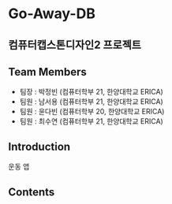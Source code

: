 # Go-Away-DB

## 컴퓨터캡스톤디자인2 프로젝트

## Team Members

- 팀장 : 박정빈 (컴퓨터학부 21, 한양대학교 ERICA)
- 팀원 : 남서용 (컴퓨터학부 21, 한양대학교 ERICA)
- 팀원 : 윤다빈 (컴퓨터학부 20, 한양대학교 ERICA)
- 팀원 : 최수연 (컴퓨터학부 21, 한양대학교 ERICA)

## Introduction

운동 앱

## Contents
